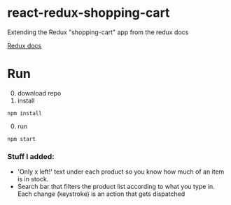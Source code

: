 # react-redux-shopping-cart
Extending the Redux "shopping-cart" app from the redux docs

[Redux docs](http://redux.js.org/docs/introduction/Examples.html#shopping-cart)

# Run

0. download repo
0. install

```
npm install
```

0. run

```
npm start
```

### Stuff I added:
* 'Only x left!' text under each product so you know how much of an item is in stock.
* Search bar that filters the product list according to what you type in. Each change (keystroke) is an action that gets dispatched